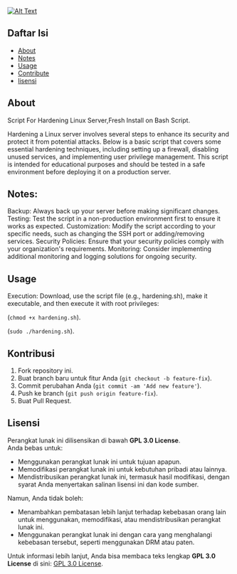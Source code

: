 [![Alt Text](logo/logo.png)](https://github.com/Cenzer0/linux-hardening)



## Daftar Isi
- [About](#About)
- [Notes](#Notes)
- [Usage](#Usage)
- [Contribute](#Kontribusi)
- [lisensi](#Lisensi)

  
## About
Script For Hardening Linux Server,Fresh Install on Bash Script.

Hardening a Linux server involves several steps to enhance its security and protect it from potential attacks. Below is a basic script that covers some essential hardening techniques, including setting up a firewall, disabling unused services, and implementing user privilege management. This script is intended for educational purposes and should be tested in a safe environment before deploying it on a production server.

## Notes:

Backup: Always back up your server before making significant changes.
Testing: Test the script in a non-production environment first to ensure it works as expected.
Customization: Modify the script according to your specific needs, such as changing the SSH port or adding/removing services.
Security Policies: Ensure that your security policies comply with your organization's requirements.
Monitoring: Consider implementing additional monitoring and logging solutions for ongoing security.

## Usage
Execution:
Download, use the script file (e.g., hardening.sh), make it executable, and then execute it with root privileges:

(`chmod +x hardening.sh`).

(`sudo ./hardening.sh`).

## Kontribusi
1. Fork repository ini.
2. Buat branch baru untuk fitur Anda (`git checkout -b feature-fix`).
3. Commit perubahan Anda (`git commit -am 'Add new feature'`).
4. Push ke branch (`git push origin feature-fix`).
5. Buat Pull Request.

## Lisensi

Perangkat lunak ini dilisensikan di bawah **GPL 3.0 License**.  
Anda bebas untuk:
- Menggunakan perangkat lunak ini untuk tujuan apapun.
- Memodifikasi perangkat lunak ini untuk kebutuhan pribadi atau lainnya.
- Mendistribusikan perangkat lunak ini, termasuk hasil modifikasi, dengan syarat Anda menyertakan salinan lisensi ini dan kode sumber.

Namun, Anda tidak boleh:
- Menambahkan pembatasan lebih lanjut terhadap kebebasan orang lain untuk menggunakan, memodifikasi, atau mendistribusikan perangkat lunak ini.
- Menggunakan perangkat lunak ini dengan cara yang menghalangi kebebasan tersebut, seperti menggunakan DRM atau paten.

Untuk informasi lebih lanjut, Anda bisa membaca teks lengkap **GPL 3.0 License** di sini: [GPL 3.0 License](https://www.gnu.org/licenses/gpl-3.0.html).

